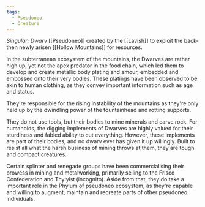 ```yaml
---
tags:
  - Pseudoneo
  - Creature
---
```

*Singular: Dwarv*
[[Pseudoneo]] created by the [[Lavish]] to exploit the back-then newly arisen [[Hollow Mountains]] for resources. 


In the subterranean ecosystem of the mountains, the Dwarves are rather high up, yet not the apex predator in the food chain, which led them to develop and create metallic body plating and amour, embedded and embossed onto their very bodies. These platings have been observed to be akin to human clothing, as they convey important information such as age and status. 

They're responsible for the rising instability of the mountains as they're only held up by the dwindling power of the fountainhead and rotting supports.


They do not use tools, but their bodies to mine minerals and carve rock. For humanoids, the digging implements of Dwarves are highly valued for their sturdiness and fabled ability to cut everything. However, these implements are part of their bodies, and no dwarv ever has given it up willingly. 
Built to resist all what the harsh business of mining throws at them, they are tough and compact creatures. 

Certain splinter and renegade groups have been commercialising their prowess in mining and metalworking, primarily selling to the Frisco Confederation and Thylyist (incognito).
Aside from that, they do take a important role in the Phylum of pseudoneo ecosystem, as they're capable and willing to augment, maintain and recreate parts of other pseudoneo individuals.